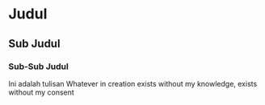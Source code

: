 # Judul
## Sub Judul
### Sub-Sub Judul
Ini adalah tulisan 
Whatever in creation exists without my knowledge, exists without my consent